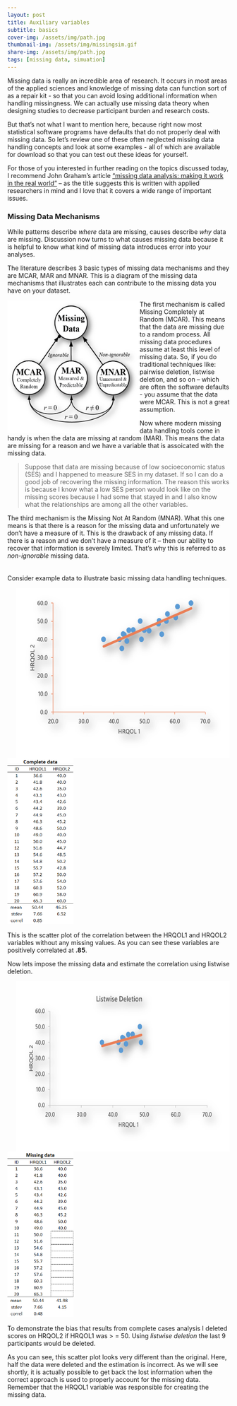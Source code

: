 ```yaml
---
layout: post
title: Auxiliary variables
subtitle: basics
cover-img: /assets/img/path.jpg
thumbnail-img: /assets/img/missingsim.gif
share-img: /assets/img/path.jpg  
tags: [missing data, simuation]
---
```


Missing data is really an incredible area of research. It occurs in most areas of the applied sciences and knowledge of missing data can function sort of as a repair kit - so that you can avoid losing additional information when handling missingness. We can actually use missing data theory when designing studies to decrease participant burden and research costs. 

But that’s not what I want to mention here, because right now most statistical software programs have defaults that do not properly deal with missing data. So let’s review one of these often neglected missing data handling concepts and look at some examples - all of which are available for download so that you can test out these ideas for yourself. 

For those of you interested in further reading on the topics discussed today, I recommend John Graham’s article [“missing data analysis: making it work in the real world”](https://pdfs.semanticscholar.org/5d13/841cf55efbab48663ca29ef8d8ffb3bb087f.pdf?_ga=2.59084654.296295912.1603138962-192597268.1603138962) – as the title suggests this is written with applied researchers in mind and I love that it covers a wide range of important issues. 

### Missing Data Mechanisms

While patterns describe *where* data are missing, causes describe *why* data are missing. Discussion now turns to what causes missing data because it is helpful to know what kind of missing data introduces error into your analyses.   

The literature describes 3 basic types of missing data mechanisms and they are MCAR, MAR and MNAR. This is a diagram of the missing data mechanisms that illustrates each can contribute to the missing data you have on your dataset. 

<a href="https://www.google.com/">
<img align="left" width="300" height="300" src="/assets/img/mechanisms.png" alt="missingness"> </a> 
The first mechanism is called Missing Completely at Random (MCAR). This means that the data are missing due to a random process. All missing data procedures assume at least this level of missing data. So, if you do traditional techniques like: pairwise deletion, listwise deletion, and so on – which are often the software defaults - you assume that the data were MCAR. This is not a great assumption.         

Now where modern missing data handling tools come in handy is when the data are missing at random (MAR). This means the data are missing for a reason and we have a variable that  is assoicated with the missing data.      

> Suppose that data are missing because of low socioeconomic status (SES) and I happened to measure SES in my dataset. If so I can do a good job of recovering the missing information. The reason this works is because I know what a low SES person would look like on the missing scores because I had some that stayed in and I also know what the relationships are among all the other variables.      

The third mechanism is the Missing Not At Random (MNAR). What this one means is that there is a reason for the missing data and unfortunately we don’t have a measure of it. This is the drawback of any missing data. If there is a reason and we don’t have a measure of it – then our ability to recover that information is severely limited. That’s why this is referred to as *non-ignorable* missing data.      
<br clear="left"/>          
Consider example data to illustrate basic missing data handling techniques. 

<img align="right" width="485" height="385" src="/assets/img/simdata1.png" alt="completedata plot">    
&nbsp; &nbsp; &nbsp; &nbsp; <img width="150" height="375" src="/assets/img/data1.png" alt="completedata"> 
<br clear="right"/>  

This is the scatter plot of the correlation between the HRQOL1 and HRQOL2 variables without any missing values. As you can see these variables are positively correlated at **.85**. 

Now lets impose the missing data and estimate the correlation using listwise deletion. 

<img align="right" width="485" height="385" src="/assets/img/simdata2.png" alt="completedata2 plot">    
&nbsp; &nbsp; &nbsp; &nbsp; <img width="150" height="375" src="/assets/img/data2.png" alt="completedata2"> 
<br clear="right"/>    

To demonstrate the bias that results from complete cases analysis I deleted scores on HRQOL2 if HRQOL1 was > = 50. Using *listwise deletion* the last 9 participants would be deleted. 

As you can see, this scatter plot looks very different than the original. Here, half the data were deleted and the estimation is incorrect. As we will see shortly, it is actually possible to get back the lost information when the correct approach is used to properly account for the missing data. Remember that the HRQOL1 variable was responsible for creating the missing data.


